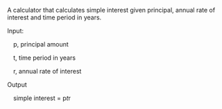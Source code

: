 A calculator that calculates simple interest given principal, annual rate of interest and time period in years.

Input:

&emsp;p, principal amount
   
&emsp;t, time period in years
   
&emsp;r, annual rate of interest

Output

&emsp;simple interest = p*t*r
